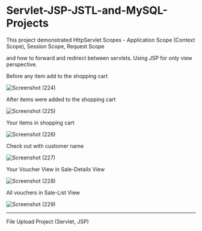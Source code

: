 # Servlet-JSP-JSTL-and-MySQL-Projects

This project demonstrated HttpServlet Scopes
    - Application Scope (Context Scope),
    Session Scope,
    Request Scope
    
and how to forward and redirect between servlets. Using JSP for only view perspective.

Before any item add to the shopping cart


![Screenshot (224)](https://user-images.githubusercontent.com/92364327/172357570-62aeb7c9-b880-408f-9217-c3b7a6b2ea44.png)


After items were added to the shopping cart

![Screenshot (225)](https://user-images.githubusercontent.com/92364327/172357696-504e1d50-610c-4d1b-af40-94c6be8eb53f.png)


Your items in shopping cart

![Screenshot (226)](https://user-images.githubusercontent.com/92364327/172357821-5292b42d-1976-48f8-9290-f10736d2371a.png)


Check out with customer name

![Screenshot (227)](https://user-images.githubusercontent.com/92364327/172357950-e15ea94a-6fcd-4b98-a0e6-c7de8ef7e313.png)


Your Voucher View in Sale-Details View

![Screenshot (228)](https://user-images.githubusercontent.com/92364327/172358136-29cb2e3e-c37a-4da7-bf1a-1c87aad32f02.png)


All vouchers in Sale-List View

![Screenshot (229)](https://user-images.githubusercontent.com/92364327/172358405-b2d65eab-0f74-4cae-b023-ce27f7306650.png)

-----------------------------------------------------------------------------------------------------------------------------------------------------

File Upload Project (Servlet, JSP)
